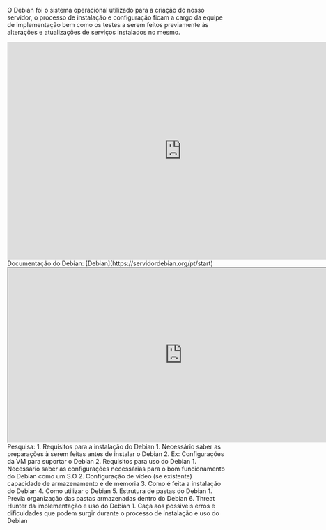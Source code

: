 
O Debian foi o sistema operacional utilizado para a criação do nosso servidor, o processo de instalação e configuração ficam a cargo da equipe de implementação bem como os testes a serem feitos previamente às alterações e atualizações de serviços instalados no mesmo.

<iframe width="800" height="500" src="https://www.youtube.com/embed/QXGB1vLJLb8" title="INSTALANDO O DEBIAN 12 COMO SERVIDOR - Estado de Congelado" frameborder="0" allow="accelerometer; autoplay; clipboard-write; encrypted-media; gyroscope; picture-in-picture; web-share" referrerpolicy="strict-origin-when-cross-origin" allowfullscreen></iframe>
Documentação do Debian: [Debian](https://servidordebian.org/pt/start)
<iframe
		  id="inlineFrameExample"
		  title="Inline Frame Example"
		  width="800"
		  height="400"
		  src="https://servidordebian.org/pt/start">
</iframe>
Pesquisa:
1. Requisitos para a instalação do Debian
	1. Necessário saber as preparações à serem feitas antes de instalar o Debian
	2. Ex: Configurações da VM para suportar o Debian
2. Requisitos para uso do Debian
	1. Necessário saber as configurações necessárias para o bom funcionamento do Debian como um S.O
	2. Configuração de vídeo (se existente) capacidade de armazenamento e de memoria
3. Como é feita a instalação do Debian
4. Como utilizar o Debian
5. Estrutura de pastas do Debian
	1. Previa organização das pastas armazenadas dentro do Debian
6. Threat Hunter da implementação e uso do Debian
	1. Caça aos possiveis erros e dificuldades que podem surgir durante o processo de instalação e uso do Debian